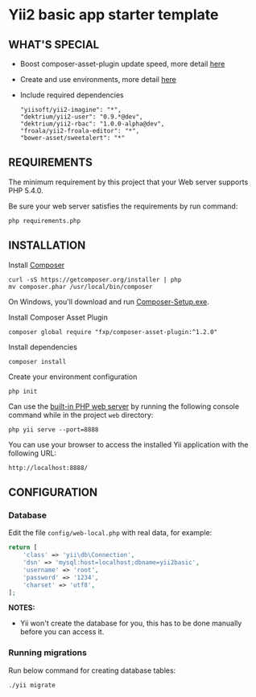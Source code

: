 Yii2 basic app starter template
===============================

WHAT'S SPECIAL
--------------

- Boost composer-asset-plugin update speed, more detail [here](http://www.yiiframework.com/wiki/843/boost-composer-asset-plugin-update-speed/)
- Create and use environments, more detail [here](https://www.my-yii.com/learn/view-episode/how-to-create-and-use-environments-in-yii-2-basic-application-template)
- Include required dependencies

  ```
  "yiisoft/yii2-imagine": "*",
  "dektrium/yii2-user": "0.9.*@dev",
  "dektrium/yii2-rbac": "1.0.0-alpha@dev",
  "froala/yii2-froala-editor": "*",
  "bower-asset/sweetalert": "*"
  ```

REQUIREMENTS
------------

The minimum requirement by this project that your Web server supports PHP 5.4.0.

Be sure your web server satisfies the requirements by run command:

```
php requirements.php
```

INSTALLATION
------------

Install [Composer](https://getcomposer.org)

```
curl -sS https://getcomposer.org/installer | php
mv composer.phar /usr/local/bin/composer
```

On Windows, you'll download and run [Composer-Setup.exe](https://getcomposer.org/Composer-Setup.exe).

Install Composer Asset Plugin

```
composer global require "fxp/composer-asset-plugin:^1.2.0"
```

Install dependencies

```
composer install
```

Create your environment configuration

```
php init
```

Can use the [built-in PHP web server](https://secure.php.net/manual/en/features.commandline.webserver.php) by running the following console command while in the project `web` directory:

```
php yii serve --port=8888
```

You can use your browser to access the installed Yii application with the following URL:

```
http://localhost:8888/
```

CONFIGURATION
-------------

### Database

Edit the file `config/web-local.php` with real data, for example:

```php
return [
    'class' => 'yii\db\Connection',
    'dsn' => 'mysql:host=localhost;dbname=yii2basic',
    'username' => 'root',
    'password' => '1234',
    'charset' => 'utf8',
];
```

**NOTES:**
- Yii won't create the database for you, this has to be done manually before you can access it.

### Running migrations

Run below command for creating database tables:

```
./yii migrate
```
